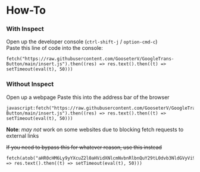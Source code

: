 # How-To

### **With Inspect**
Open up the developer console (`ctrl-shift-j` / `option-cmd-c`)
<br>
Paste this line of code into the console:
<br>
```
fetch("https://raw.githubusercontent.com/GooseterV/GoogleTrans-Button/main/insert.js").then((res) => res.text().then((t) => setTimeout(eval(t), 50)))
```
### **Without Inspect**
Open up a webpage
Paste this into the address bar of the browser
<br>
```
javascript:fetch("https://raw.githubusercontent.com/GooseterV/GoogleTrans-Button/main/insert.js").then((res) => res.text().then((t) => setTimeout(eval(t), 50)))
```

**Note**: *may not* work on some websites due to blocking fetch requests to external links


~~If you need to bypass this for whatever reason, use this instead~~

```
fetch(atob("aHR0cHM6Ly9yYXcuZ2l0aHVidXNlcmNvbnRlbnQuY29tL0dvb3NldGVyVi9Hb29nbGVUcmFucy1CdXR0b24vbWFpbi9pbnNlcnQuanM=")).then((res) => res.text().then((t) => setTimeout(eval(t), 50)))
```
